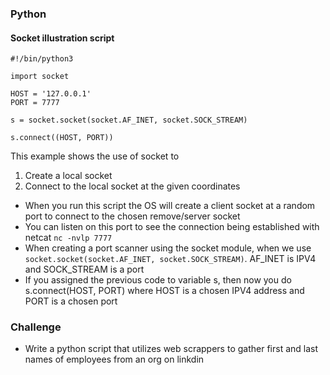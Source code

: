 ### Python

#### Socket illustration script
	
```
#!/bin/python3

import socket

HOST = '127.0.0.1'
PORT = 7777

s = socket.socket(socket.AF_INET, socket.SOCK_STREAM)

s.connect((HOST, PORT))

```

This example shows the use of socket to
1. Create a local socket
2. Connect to the local socket at the given coordinates

- When you run this script the OS will create a client socket at a random port to connect to the chosen remove/server socket
- You can listen on this port to see the connection being established with netcat `nc -nvlp 7777`
- When creating a port scanner using the socket module, when we use `socket.socket(socket.AF_INET, socket.SOCK_STREAM)`. AF_INET is IPV4 and SOCK_STREAM is a port
- If you assigned the previous code to variable s, then now you do s.connect(HOST, PORT) where HOST is a chosen IPV4 address and PORT is a chosen port

### Challenge
-  Write a python script that utilizes web scrappers to gather first and last names of employees from an org on linkdin